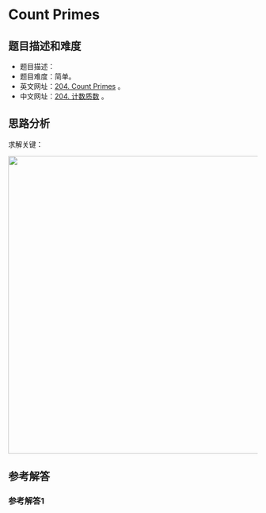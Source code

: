 # Count Primes

## 题目描述和难度
+ 题目描述：
+ 题目难度：简单。
+ 英文网址：[204. Count Primes](https://leetcode.com/problems/count-primes/description/)  。
+ 中文网址：[204. 计数质数](https://leetcode-cn.com/problems/count-primes/description/)  。
## 思路分析
求解关键：

<img src="https://liweiwei1419.github.io/images/leetcode-solution/" width="600">

## 参考解答
### 参考解答1

```java

```